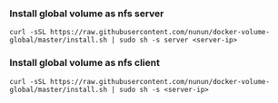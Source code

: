 
### Install global volume as nfs server

````
curl -sSL https://raw.githubusercontent.com/nunun/docker-volume-global/master/install.sh | sudo sh -s server <server-ip>
````

### Install global volume as nfs client

````
curl -sSL https://raw.githubusercontent.com/nunun/docker-volume-global/master/install.sh | sudo sh -s <server-ip>
````

